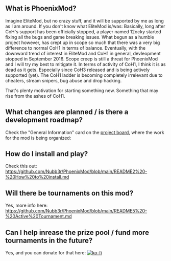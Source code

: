 ## What is PhoenixMod?
Imagine EliteMod, but no crazy stuff, and it will be supported by me as long as I am around.
If you don't know what EliteMod is/was: Basically, long after CoH's support has been officially stopped,
a player named 12ocky started fixing all the bugs and game breaking issues. What begun as a humble project however, 
has crept up in scope so much that there was a very big difference to normal CoH1 in terms of balance.
Eventually, with the downward trend of interest in EliteMod and CoH1 in general, devleopment stopped in September 2016.
Scope creep is still a threat for PhoenixMod and I will try my best to mitigate it. In terms of activity of CoH1, 
I think it is as dead as it gets. Especially since CoH3 released and is being actively supported (yet).
The CoH1 ladder is becoming completely irrelevant due to cheaters, stream snipers, bug abuse and drop hacking.

That's plenty motivation for starting something new. Something that may rise from the ashes of CoH1.

## What changes are planned / is there a development roadmap?
Check the "General Information" card on the [project board](https://trello.com/b/lxvh5AI0/phoenixmod), where the work for the mod is being organized:

## How do I install and play?
Check this out: https://github.com/Nubb3r/PhoenixMod/blob/main/README2%20-%20How%20to%20install.md

## Will there be tournaments on this mod?
Yes, more info here: https://github.com/Nubb3r/PhoenixMod/blob/main/README5%20-%20Active%20Tournament.md

## Can I help inrease the prize pool / fund more tournaments in the future?
Yes, and you can donate for that here:
[![ko-fi](https://ko-fi.com/img/githubbutton_sm.svg)](https://ko-fi.com/M4M8X1O2A)



